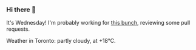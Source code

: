 ### Hi there :wave:

It's Wednesday! I'm probably working for [this bunch](https://github.com/kohofinancial), reviewing some pull requests.

Weather in Toronto: partly cloudy, at +18°C.
